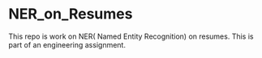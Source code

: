 # NER_on_Resumes
This repo is work on NER( Named Entity Recognition) on resumes. This is part of an engineering assignment.
